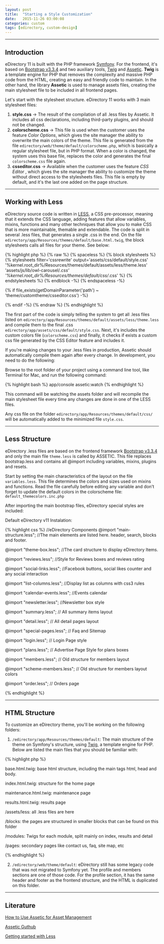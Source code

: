 ```yaml
---
layout: post
title:  "Starting a Style Customization"
date:   2015-11-26 03:00:08
categories: custom
tags: [edirectory, custom-design]
---
```



---

## Introduction

eDirectory 11 is built with the PHP framework [Symfony](http://symfony.com/). For the frontend, it's based on [Bootstrap v3.3.4](https://github.com/twbs/bootstrap/releases/tag/v3.3.4) and two auxiliary tools, [Twig](http://twig.sensiolabs.org/) and [Assetic](http://symfony.com/doc/current/cookbook/assetic/index.html).
**Twig** is a template engine for PHP that removes the complexity and massive PHP code from the HTML, creating an easy and friendly code to maintain. In the other hand, the library **Assetic** is used to manage assets files, creating the main stylesheet file to be included in all frontend pages.

Let's start with the stylesheet structure. eDirectory 11 works with 3 main stylesheet files:

1. **style.css** -> The result of the compilation of all .less files by Assetic. It includes all css declarations, including third-party plugins, and should not be changed.
2. **colorscheme.css** -> This file is used when the customer uses the feature *Color Options*, which gives the site manager the ability to overwrite the main colors of the theme. This file is generated from the file `edirectory/web/theme/default/colorscheme.php`, which is basically a regular stylesheet file, but in PHP format. When a color is changed, the system uses this base file, replaces the color and generates the final `colorscheme.css` file again.
3. **csseditor.css** -> Available when the customer uses the feature *CSS Editor* , which gives the site manager the ability to customize the theme without direct access to the stylesheets files. This file is empty by default, and it's the last one added on the page structure.

---

## Working with Less 

eDirectory source code is written in [LESS](http://lesscss.org/), a CSS pre-processor, meaning that it extends the CSS language, adding features that allow variables, mixins, functions and many other techniques that allow you to make CSS that is more maintainable, themable and extendable. The code is split in several .less files, that generates a single .css in the end.
On the file `edirectory/app/Resources/themes/default/base.html.twig`, the block stylesheets calls all files for your theme. See below:

{% highlight php %}
{% raw %}
{% spaceless %}
   {% block stylesheets %}
       {% stylesheets
       filter='cssrewrite'
       output='assets/css/default/style.css'
       '%kernel.root_dir%/Resources/themes/default/assets/less/theme.less'
       'assets/js/lib/owl-carousel/*.css'
       '%kernel.root_dir%/Resources/themes/default/css/*.css' %}
       <link href="{{ asset_url }}" rel="stylesheet"/>
       {% endstylesheets %}
   {% endblock -%}
{% endspaceless -%}

<link href="{{ asset(getDomainParameter('path') ~ 'theme/customtheme/colorscheme.css') }}" rel="stylesheet"/>

{% if file_exists(getDomainParameter('path') ~ 'theme/customtheme/csseditor.css') -%}
   <link href="{{ asset(getDomainParameter('path') ~ 'theme/customtheme/csseditor.css') }}" rel="stylesheet"/>
{% endif -%}
{% endraw %}
{% endhighlight %}

The first part of the code is simply telling the system to get all .less files listed on `edirectory/app/Resources/themes/default/assets/less/theme.less` and compile them to the final .css `edirectory/app/assets/css/default/style.css`.
Next, it's includes the custom colors file (`colorscheme.css`) and finally, it checks if exists a custom css file generated by the CSS Editor feature and includes it.

If you're making changes to your .less files in production, Assetic should automatically compile them again after every change. In development, you need to do the following:

Browse to the root folder of your project using a command line tool, like Terminal for Mac, and run the following command:

{% highlight bash %}
app/console assetic:watch 
{% endhighlight %}

This command will be watching the assets folder and will recompile the main stylesheet file every time any changes are done in one of the LESS files.

Any css file on the folder `edirectory/app/Resources/themes/default/css/` will be automatically added to the minimized file `style.css`.

---

## Less Structure
eDirectory .less files are based on the frontend framework [Bootstrap v3.3.4](https://github.com/twbs/bootstrap/releases/tag/v3.3.4) and only the main file `theme.less` is called by ASSETIC. This file replaces bootstrap.less and contains all @import including variables, mixins, plugins and resets.

Start by setting the main characteristics of the layout on the file `variables.less`. This file determines the colors and sizes used on mixins and functions. Read the file carefully before editing any variable and don’t forget to update the default colors in the colorscheme file: `default_themecolors.inc.php`

After importing the main bootstrap files, eDirectory special styles are included:

Default eDirectory v11 Instalation:

{% highlight css %}
//eDirectory Components
@import "main-structure.less";
//The main elements are listed here. header, search, blocks and footer. 

@import "theme-box.less";
//The card structure to display eDirectory Items.

@import "reviews.less";
//Style for Reviews boxes and reviews rating

@import "social-links.less";
//Facebook buttons, social likes counter and any social interaction

@import "list-columns.less";
//Display list as columns with css3 rules

@import "calendar-events.less";
//Events calendar

@import "newsletter.less";
//Newsletter box style

@import "summary.less";
// All summary items layout

@import "detail.less";
// All detail pages layout

@import "special-pages.less";
// Faq and Sitemap

@import "login.less";
// Login Page style

@import "plans.less";
// Advertise Page Style for plans boxes

@import "members.less";
// Old structure for members layout

@import "scheme-members.less";
// Old structure for members layout colors

@import "order.less";
// Orders page

{% endhighlight %}

---

## HTML Structure

To customize an eDirectory theme, you'll be working on the following folders:

1) `/edirectory/app/Resources/themes/default`: The main structure of the theme on Symfony's structure, using [Twig](http://twig.sensiolabs.org/), a template engine for PHP. Below are listed the main files that you should be familiar with:

{% highlight php %}

base.html.twig: base html structure, including the main tags html, head and body.

index.html.twig: structure for the home page

maintenance.html.twig: maintenance page

results.html.twig: results page

/assets/less: all .less files are here

/blocks: the pages are structured in smaller blocks that can be found on this folder

/modules: Twigs for each module, split mainly on index, results and detail

/pages: secondary pages like contact us, faq, site map, etc

{% endhighlight %}

2) `/edirectory/web/theme/default`: eDirectory still has some legacy code that was not migrated to Symfony yet. The profile and members sections are one of those code. For the profile section, it has the same header and footer as the frontend structure, and the HTML is duplicated on this folder.

------

## Literature

[How to Use Assetic for Asset Management](http://symfony.com/doc/current/cookbook/assetic/asset_management.html)

[Assetic Guthub](https://github.com/kriswallsmith/assetic)

[Getting started with Less](http://lesscss.org/)

